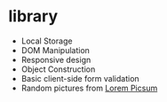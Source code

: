 # library

- Local Storage
- DOM Manipulation
- Responsive design
- Object Construction
- Basic client-side form validation
- Random pictures from [Lorem Picsum](https://picsum.photos/)